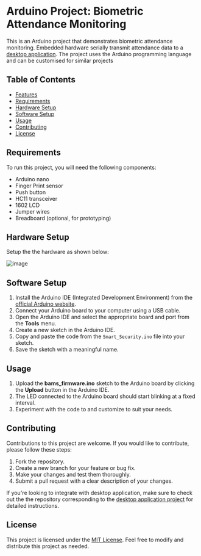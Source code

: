 # Arduino Project: Biometric Attendance Monitoring

This is an Arduino project that demonstrates biometric attendance monitoring. Embedded hardware serially transmit attendance data to a [desktop application](https://github.com/cgardesey/BAMS). The project uses the Arduino programming language and can be customised for similar projects

## Table of Contents
- [Features](#features)
- [Requirements](#requirements)
- [Hardware Setup](#hardware-setup)
- [Software Setup](#software-setup)
- [Usage](#usage)
- [Contributing](#contributing)
- [License](#license)


## Requirements
To run this project, you will need the following components:
- Arduino nano
- Finger Print sensor
- Push button
- HC11 transceiver
- 1602 LCD
- Jumper wires
- Breadboard (optional, for prototyping)

## Hardware Setup
Setup the the hardware as shown below:

![image](https://github.com/cgardesey/smart_security_firmware/assets/10109354/3b127681-51dc-4175-b936-d415535cf182)


## Software Setup
1. Install the Arduino IDE (Integrated Development Environment) from the [official Arduino website](https://www.arduino.cc/en/software).
2. Connect your Arduino board to your computer using a USB cable.
3. Open the Arduino IDE and select the appropriate board and port from the **Tools** menu.
4. Create a new sketch in the Arduino IDE.
5. Copy and paste the code from the `Smart_Security.ino` file into your sketch.
6. Save the sketch with a meaningful name.

## Usage
1. Upload the **bams_firmware.ino** sketch to the Arduino board by clicking the **Upload** button in the Arduino IDE.
2. The LED connected to the Arduino board should start blinking at a fixed interval.
3. Experiment with the code to and customize to suit your needs.

## Contributing
Contributions to this project are welcome. If you would like to contribute, please follow these steps:
1. Fork the repository.
2. Create a new branch for your feature or bug fix.
3. Make your changes and test them thoroughly.
4. Submit a pull request with a clear description of your changes.


If you're looking to integrate with desktop application, make sure to check out the the repository corresponding to the [desktop application project](https://github.com/cgardesey/BAMS) for detailed instructions.

## License
This project is licensed under the [MIT License](https://opensource.org/licenses/MIT). Feel free to modify and distribute this project as needed.

